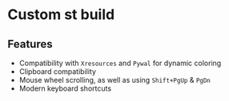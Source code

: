 # Custom st build
## Features
- Compatibility with `Xresources` and `Pywal` for dynamic coloring
- Clipboard compatibility
- Mouse wheel scrolling, as well as using `Shift+PgUp` & `PgDn`
- Modern keyboard shortcuts
